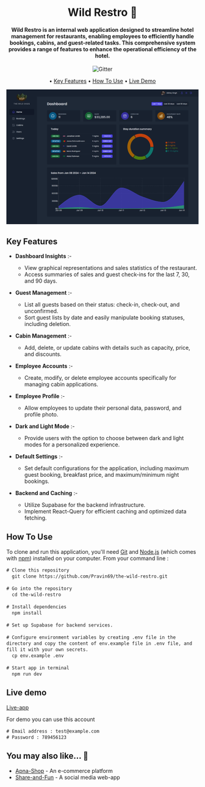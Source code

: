 <h1 align="center">
	Wild Restro 🏨
</h1>
<h4 align="center">Wild Restro is an internal web application designed to streamline hotel management for restaurants, enabling employees to efficiently handle bookings, cabins, and guest-related tasks. This comprehensive system provides a range of features to enhance the operational efficiency of the hotel.</h4>

<p align="center">
    <img src="https://img.shields.io/badge/%E2%9D%A4-Made%20with%20Love-blue"  alt="Gitter">
</p>

<p align="center">
  • <a href="#key-features">Key Features</a> 
  • <a href="#how-to-use">How To Use</a> 
  • <a href="#live-demo">Live Demo</a> 
  </p>

<p align="center">
<img src="https://github.com/Pravin69/the-wild-restro/blob/main/demo/wild-app-ss.png?raw=true" alt="Wild Restro Capture" style="max-width: 100% !important">
</p>

## Key Features

- **Dashboard Insights** :-

  - View graphical representations and sales statistics of the restaurant.
  - Access summaries of sales and guest check-ins for the last 7, 30, and 90 days.

- **Guest Management** :-

  - List all guests based on their status: check-in, check-out, and unconfirmed.
  - Sort guest lists by date and easily manipulate booking statuses, including deletion.

- **Cabin Management** :-

  - Add, delete, or update cabins with details such as capacity, price, and discounts.

- **Employee Accounts** :-

  - Create, modify, or delete employee accounts specifically for managing cabin applications.

- **Employee Profile** :-

  - Allow employees to update their personal data, password, and profile photo.

- **Dark and Light Mode** :-

  - Provide users with the option to choose between dark and light modes for a personalized experience.

- **Default Settings** :-

  - Set default configurations for the application, including maximum guest booking, breakfast price, and maximum/minimum night bookings.

- **Backend and Caching** :-
  - Utilize Supabase for the backend infrastructure.
  - Implement React-Query for efficient caching and optimized data fetching.

## How To Use

To clone and run this application, you'll need [Git](https://git-scm.com) and [Node.js](https://nodejs.org/en/download/) (which comes with [npm](http://npmjs.com)) installed on your computer. From your command line :

```
# Clone this repository
  git clone https://github.com/Pravin69/the-wild-restro.git

# Go into the repository
  cd the-wild-restro

# Install dependencies
  npm install

# Set up Supabase for backend services.

# Configure environment variables by creating .env file in the  directory and copy the content of env.example file in .env file, and fill it with your own secrets.
  cp env.example .env

# Start app in terminal
  npm run dev
```

## Live demo

<a  href="https://the-wild-restro.vercel.app">Live-app</a>

For demo you can use this account

```
# Email address : test@example.com
# Password : 789456123
```

## You may also like... 🙂

- [Apna-Shop](https://github.com/Pravin69/mern-ecommerce) - An e-commerce platform
- [Share-and-Fun](https://github.com/Pravin69/Share-and-Fun-Web-app) - A social media web-app
